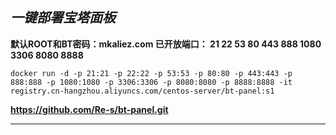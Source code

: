 ***一键部署宝塔面板***
--
**默认ROOT和BT密码：mkaliez.com
已开放端口： 21 22 53 80 443 888 1080 3306 8080 8888**

```    
docker run -d -p 21:21 -p 22:22 -p 53:53 -p 80:80 -p 443:443 -p 888:888 -p 1080:1080 -p 3306:3306 -p 8080:8080 -p 8888:8888 -it registry.cn-hangzhou.aliyuncs.com/centos-server/bt-panel:s1
```
**https://github.com/Re-s/bt-panel.git**

------
